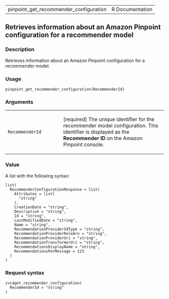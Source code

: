 <table style="width: 100%;">
<tbody>
<tr class="odd">
<td>pinpoint_get_recommender_configuration</td>
<td style="text-align: right;">R Documentation</td>
</tr>
</tbody>
</table>

## Retrieves information about an Amazon Pinpoint configuration for a recommender model

### Description

Retrieves information about an Amazon Pinpoint configuration for a
recommender model.

### Usage

    pinpoint_get_recommender_configuration(RecommenderId)

### Arguments

<table>
<colgroup>
<col style="width: 35%" />
<col style="width: 65%" />
</colgroup>
<tbody>
<tr class="odd">
<td><code
id="pinpoint_get_recommender_configuration_:_RecommenderId">RecommenderId</code></td>
<td><p>[required] The unique identifier for the recommender model
configuration. This identifier is displayed as the <strong>Recommender
ID</strong> on the Amazon Pinpoint console.</p></td>
</tr>
</tbody>
</table>

### Value

A list with the following syntax:

    list(
      RecommenderConfigurationResponse = list(
        Attributes = list(
          "string"
        ),
        CreationDate = "string",
        Description = "string",
        Id = "string",
        LastModifiedDate = "string",
        Name = "string",
        RecommendationProviderIdType = "string",
        RecommendationProviderRoleArn = "string",
        RecommendationProviderUri = "string",
        RecommendationTransformerUri = "string",
        RecommendationsDisplayName = "string",
        RecommendationsPerMessage = 123
      )
    )

### Request syntax

    svc$get_recommender_configuration(
      RecommenderId = "string"
    )
